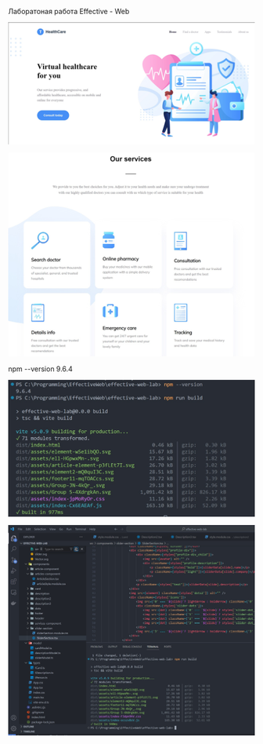 Лаборатоная работа Effective - Web

![](/src/assets/header.jpg)

![](/src/assets/services.jpg)

npm --version 
9.6.4

![Проект билдится на этой версии](/src/assets/build-pic.jpg)

![](/src/assets/builddd.jpg)
